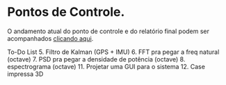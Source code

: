 # Pontos de Controle.

O andamento atual do ponto de controle e do relatório final podem ser acompanhados [clicando aqui](https://pt.sharelatex.com/read/szyzjqzdjbjy).

To-Do List
5. Filtro de Kalman (GPS + IMU)
6. FFT pra pegar a freq natural (octave)
7. PSD pra pegar a densidade de potência (octave)
8. espectrograma (octave)
11. Projetar uma GUI para o sistema
12. Case impressa 3D
